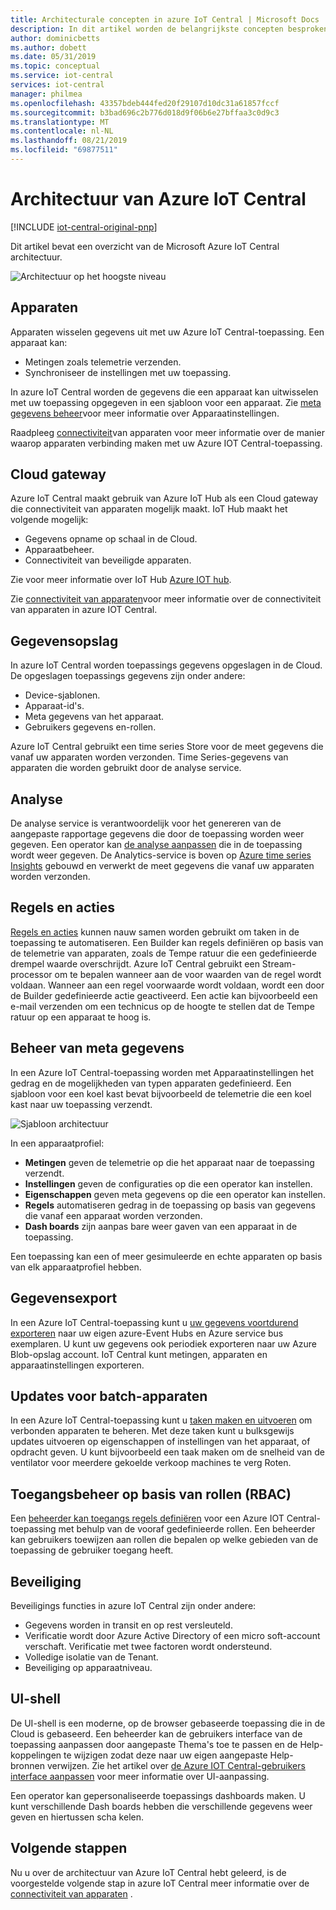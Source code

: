 ```yaml
---
title: Architecturale concepten in azure IoT Central | Microsoft Docs
description: In dit artikel worden de belangrijkste concepten besproken die betrekking hebben op de architectuur van Azure IoT Central
author: dominicbetts
ms.author: dobett
ms.date: 05/31/2019
ms.topic: conceptual
ms.service: iot-central
services: iot-central
manager: philmea
ms.openlocfilehash: 43357bdeb444fed20f29107d10dc31a61857fccf
ms.sourcegitcommit: b3bad696c2b776d018d9f06b6e27bffaa3c0d9c3
ms.translationtype: MT
ms.contentlocale: nl-NL
ms.lasthandoff: 08/21/2019
ms.locfileid: "69877511"
---
```

# <a name="azure-iot-central-architecture"></a>Architectuur van Azure IoT Central

[!INCLUDE [iot-central-original-pnp](../../includes/iot-central-original-pnp-note.md)]

Dit artikel bevat een overzicht van de Microsoft Azure IoT Central architectuur.

![Architectuur op het hoogste niveau](media/concepts-architecture/architecture.png)

## <a name="devices"></a>Apparaten

Apparaten wisselen gegevens uit met uw Azure IoT Central-toepassing. Een apparaat kan:

- Metingen zoals telemetrie verzenden.
- Synchroniseer de instellingen met uw toepassing.

In azure IoT Central worden de gegevens die een apparaat kan uitwisselen met uw toepassing opgegeven in een sjabloon voor een apparaat. Zie [meta gegevens beheer](#metadata-management)voor meer informatie over Apparaatinstellingen.

Raadpleeg [connectiviteit](concepts-connectivity.md)van apparaten voor meer informatie over de manier waarop apparaten verbinding maken met uw Azure IOT Central-toepassing.

## <a name="cloud-gateway"></a>Cloud gateway

Azure IoT Central maakt gebruik van Azure IoT Hub als een Cloud gateway die connectiviteit van apparaten mogelijk maakt. IoT Hub maakt het volgende mogelijk:

- Gegevens opname op schaal in de Cloud.
- Apparaatbeheer.
- Connectiviteit van beveiligde apparaten.

Zie voor meer informatie over IoT Hub [Azure IOT hub](https://docs.microsoft.com/azure/iot-hub/).

Zie [connectiviteit van apparaten](concepts-connectivity.md)voor meer informatie over de connectiviteit van apparaten in azure IOT Central.

## <a name="data-stores"></a>Gegevensopslag

In azure IoT Central worden toepassings gegevens opgeslagen in de Cloud. De opgeslagen toepassings gegevens zijn onder andere:

- Device-sjablonen.
- Apparaat-id's.
- Meta gegevens van het apparaat.
- Gebruikers gegevens en-rollen.

Azure IoT Central gebruikt een time series Store voor de meet gegevens die vanaf uw apparaten worden verzonden. Time Series-gegevens van apparaten die worden gebruikt door de analyse service.

## <a name="analytics"></a>Analyse

De analyse service is verantwoordelijk voor het genereren van de aangepaste rapportage gegevens die door de toepassing worden weer gegeven. Een operator kan [de analyse aanpassen](howto-create-analytics.md) die in de toepassing wordt weer gegeven. De Analytics-service is boven op [Azure time series Insights](https://azure.microsoft.com/services/time-series-insights/) gebouwd en verwerkt de meet gegevens die vanaf uw apparaten worden verzonden.

## <a name="rules-and-actions"></a>Regels en acties

[Regels en acties](howto-create-telemetry-rules.md) kunnen nauw samen worden gebruikt om taken in de toepassing te automatiseren. Een Builder kan regels definiëren op basis van de telemetrie van apparaten, zoals de Tempe ratuur die een gedefinieerde drempel waarde overschrijdt. Azure IoT Central gebruikt een Stream-processor om te bepalen wanneer aan de voor waarden van de regel wordt voldaan. Wanneer aan een regel voorwaarde wordt voldaan, wordt een door de Builder gedefinieerde actie geactiveerd. Een actie kan bijvoorbeeld een e-mail verzenden om een technicus op de hoogte te stellen dat de Tempe ratuur op een apparaat te hoog is.

## <a name="metadata-management"></a>Beheer van meta gegevens

In een Azure IoT Central-toepassing worden met Apparaatinstellingen het gedrag en de mogelijkheden van typen apparaten gedefinieerd. Een sjabloon voor een koel kast bevat bijvoorbeeld de telemetrie die een koel kast naar uw toepassing verzendt.

![Sjabloon architectuur](media/concepts-architecture/template_architecture.png)

In een apparaatprofiel:

- **Metingen** geven de telemetrie op die het apparaat naar de toepassing verzendt.
- **Instellingen** geven de configuraties op die een operator kan instellen.
- **Eigenschappen** geven meta gegevens op die een operator kan instellen.
- **Regels** automatiseren gedrag in de toepassing op basis van gegevens die vanaf een apparaat worden verzonden.
- **Dash boards** zijn aanpas bare weer gaven van een apparaat in de toepassing.

Een toepassing kan een of meer gesimuleerde en echte apparaten op basis van elk apparaatprofiel hebben.

## <a name="data-export"></a>Gegevensexport

In een Azure IoT Central-toepassing kunt u [uw gegevens voortdurend exporteren](howto-export-data-event-hubs-service-bus.md) naar uw eigen azure-Event Hubs en Azure service bus exemplaren. U kunt uw gegevens ook periodiek exporteren naar uw Azure Blob-opslag account. IoT Central kunt metingen, apparaten en apparaatinstellingen exporteren.

## <a name="batch-device-updates"></a>Updates voor batch-apparaten

In een Azure IoT Central-toepassing kunt u [taken maken en uitvoeren](howto-run-a-job.md) om verbonden apparaten te beheren. Met deze taken kunt u bulksgewijs updates uitvoeren op eigenschappen of instellingen van het apparaat, of opdracht geven. U kunt bijvoorbeeld een taak maken om de snelheid van de ventilator voor meerdere gekoelde verkoop machines te verg Roten.

## <a name="role-based-access-control-rbac"></a>Toegangsbeheer op basis van rollen (RBAC)

Een [beheerder kan toegangs regels definiëren](howto-administer.md) voor een Azure IOT Central-toepassing met behulp van de vooraf gedefinieerde rollen. Een beheerder kan gebruikers toewijzen aan rollen die bepalen op welke gebieden van de toepassing de gebruiker toegang heeft.

## <a name="security"></a>Beveiliging

Beveiligings functies in azure IoT Central zijn onder andere:

- Gegevens worden in transit en op rest versleuteld.
- Verificatie wordt door Azure Active Directory of een micro soft-account verschaft. Verificatie met twee factoren wordt ondersteund.
- Volledige isolatie van de Tenant.
- Beveiliging op apparaatniveau.

## <a name="ui-shell"></a>UI-shell

De UI-shell is een moderne, op de browser gebaseerde toepassing die in de Cloud is gebaseerd.
Een beheerder kan de gebruikers interface van de toepassing aanpassen door aangepaste Thema's toe te passen en de Help-koppelingen te wijzigen zodat deze naar uw eigen aangepaste Help-bronnen verwijzen. Zie het artikel over [de Azure IOT Central-gebruikers interface aanpassen](howto-customize-ui.md) voor meer informatie over UI-aanpassing.

Een operator kan gepersonaliseerde toepassings dashboards maken. U kunt verschillende Dash boards hebben die verschillende gegevens weer geven en hiertussen scha kelen.

## <a name="next-steps"></a>Volgende stappen

Nu u over de architectuur van Azure IoT Central hebt geleerd, is de voorgestelde volgende stap in azure IoT Central meer informatie over de [connectiviteit van apparaten](concepts-connectivity.md) .